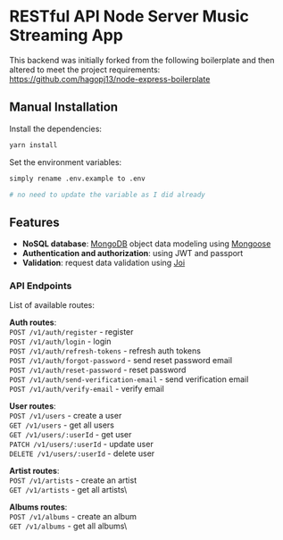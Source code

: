 # RESTful API Node Server Music Streaming App 

This backend was initially forked from the following boilerplate and then altered to meet the project requirements:
https://github.com/hagopj13/node-express-boilerplate



## Manual Installation

Install the dependencies:

```bash
yarn install
```

Set the environment variables:

```bash
simply rename .env.example to .env

# no need to update the variable as I did already
```


## Features

- **NoSQL database**: [MongoDB](https://www.mongodb.com) object data modeling using [Mongoose](https://mongoosejs.com)
- **Authentication and authorization**: using JWT and passport
- **Validation**: request data validation using [Joi](https://github.com/hapijs/joi)


### API Endpoints

List of available routes:

**Auth routes**:\
`POST /v1/auth/register` - register\
`POST /v1/auth/login` - login\
`POST /v1/auth/refresh-tokens` - refresh auth tokens\
`POST /v1/auth/forgot-password` - send reset password email\
`POST /v1/auth/reset-password` - reset password\
`POST /v1/auth/send-verification-email` - send verification email\
`POST /v1/auth/verify-email` - verify email

**User routes**:\
`POST /v1/users` - create a user\
`GET /v1/users` - get all users\
`GET /v1/users/:userId` - get user\
`PATCH /v1/users/:userId` - update user\
`DELETE /v1/users/:userId` - delete user

**Artist routes**:\
`POST /v1/artists` - create an artist\
`GET /v1/artists` - get all artists\

**Albums routes**:\
`POST /v1/albums` - create an album\
`GET /v1/albums` - get all albums\


